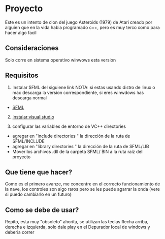 # Proyecto
Este es un intento de clon del juego Asteroids (1979) de Atari creado por alguien que en la vida habia programado c++, pero es muy terco como para hacer algo facil

## Consideraciones
Solo corre en sistema operativo winwows esta version

## Requisitos

1. Instalar SFML del siguiene link
   NOTA: si estas usando distro de linux o mac descarga la version correspondiente, si eres winwdows has descarga normal
- [SFML](https://www.sfml-dev.org/download.php)

2. [Instalar visual studio](https://visualstudio.microsoft.com/es/thank-you-downloading-visual-studio/?sku=Community&channel=Release&version=VS2022&source=VSLandingPage&passive=false&cid=2030)

3. configurar las variables de entorno de  VC++ directories
* agregar en "include directories " la dirección de la ruta de SFML/INCLUDE
* agregar en "library directories " la dirección de la ruta de SFML/LIB
* Mover los archivos .dll de la carpeta SFML/ BIN a la ruta raíz del proyecto

## Que tiene que hacer?
Como es el primero avanze, me concentre en el correcto funcionamiento de la nave, los controles son algo raros pero se les puede agarrar la onda (vere si puedo cambiarlo en un futuro)

## Como se debe de usar?
Repito, esta muy "obsoleto" ahorita, se utilizan las teclas flecha arriba, derecha e izquierda, solo dale play en el Depurador local de windows y deberia correr
